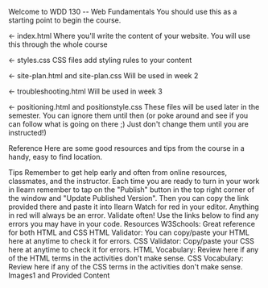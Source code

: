 Welcome to WDD 130 -- Web Fundamentals
You should use this as a starting point to begin the course.

← index.html
Where you'll write the content of your website. You will use this through the whole course

← styles.css
CSS files add styling rules to your content

← site-plan.html and site-plan.css
Will be used in week 2

← troubleshooting.html
Will be used in week 3

← positioning.html and positionstyle.css
These files will be used later in the semester. You can ignore them until then (or poke around and see if you can follow what is going on there ;) Just don't change them until you are instructed!)

Reference
Here are some good resources and tips from the course in a handy, easy to find location.

Tips
Remember to get help early and often from online resources, classmates, and the instructor.
Each time you are ready to turn in your work in Ilearn remember to tap on the "Publish" button in the top right corner of the window and "Update Published Version". Then you can copy the link provided there and paste it into Ilearn
Watch for red in your editor. Anything in red will always be an error.
Validate often! Use the links below to find any errors you may have in your code.
Resources
W3Schools: Great reference for both HTML and CSS
HTML Validator: You can copy/paste your HTML here at anytime to check it for errors.
CSS Validator: Copy/paste your CSS here at anytime to check it for errors.
HTML Vocabulary: Review here if any of the HTML terms in the activities don't make sense.
CSS Vocabulary: Review here if any of the CSS terms in the activities don't make sense.
Images1 and Provided Content